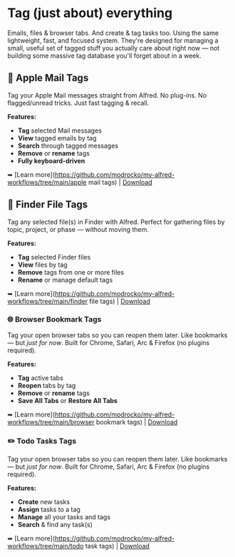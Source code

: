 # Tag (just about) everything

Emails, files & browser tabs. And create & tag tasks too. Using the same lightweight, fast, and focused system. They're designed for managing a small, useful set of tagged stuff you actually care about right now — not building some massive tag database you'll forget about in a week.

## 🍏 Apple Mail Tags

Tag your Apple Mail messages straight from Alfred. No plug-ins. No flagged/unread tricks. Just fast tagging & recall.

**Features:**

* **Tag** selected Mail messages
* **View** tagged emails by tag
* **Search** through tagged messages
* **Remove** or **rename** tags
* **Fully keyboard-driven**

➥ [Learn more](https://github.com/modrocko/my-alfred-workflows/tree/main/apple mail tags) | [Download](https://github.com/modrocko/my-alfred-workflows/releases/latest)

## 📂 Finder File Tags

Tag any selected file(s) in Finder with Alfred. Perfect for gathering files by topic, project, or phase — without moving them.

**Features:**

* **Tag** selected Finder files
* **View** files by tag
* **Remove** tags from one or more files
* **Rename** or manage default tags 

➥ [Learn more](https://github.com/modrocko/my-alfred-workflows/tree/main/finder file tags) | [Download](https://github.com/modrocko/my-alfred-workflows/releases/latest)

### 🌐 Browser Bookmark Tags

Tag your open browser tabs so you can reopen them later. Like bookmarks — but *just for now*. Built for Chrome, Safari, Arc & Firefox (no plugins required).

**Features:**

* **Tag** active tabs
* **Reopen** tabs by tag
* **Remove** or **rename** tags
* **Save All Tabs** or **Restore All Tabs**

➥ [Learn more](https://github.com/modrocko/my-alfred-workflows/tree/main/browser bookmark tags) | [Download](https://github.com/modrocko/my-alfred-workflows/releases/latest)

### ✏️ Todo Tasks Tags

Tag your open browser tabs so you can reopen them later. Like bookmarks — but *just for now*. Built for Chrome, Safari, Arc & Firefox (no plugins required).

**Features:**

* **Create** new tasks
* **Assign** tasks to a tag
* **Manage** all your tasks and tags
* **Search** & find any task(s) 

➥ [Learn more](https://github.com/modrocko/my-alfred-workflows/tree/main/todo task tags) | [Download](https://github.com/modrocko/my-alfred-workflows/releases/latest)

